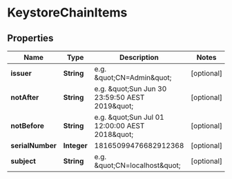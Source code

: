 

# KeystoreChainItems


## Properties

| Name | Type | Description | Notes |
|------------ | ------------- | ------------- | -------------|
|**issuer** | **String** | e.g. \&quot;CN&#x3D;Admin\&quot; |  [optional] |
|**notAfter** | **String** | e.g. \&quot;Sun Jun 30 23:59:50 AEST 2019\&quot; |  [optional] |
|**notBefore** | **String** | e.g. \&quot;Sun Jul 01 12:00:00 AEST 2018\&quot; |  [optional] |
|**serialNumber** | **Integer** | 18165099476682912368 |  [optional] |
|**subject** | **String** | e.g. \&quot;CN&#x3D;localhost\&quot; |  [optional] |



